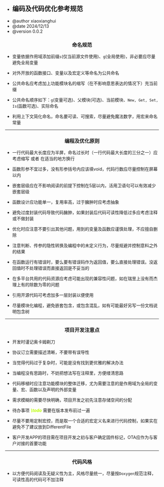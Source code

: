 
* ## 编码及代码优化参考规范
* @author xiaoxianghui
* @date 2024/12/13
* @version 0.0.2

### <center>命名规范</center>

* 变量依据作用域添加前缀`s`(仅当前源文件使用)、`g`(全局使用)，非必要应尽量避免全局变量

* 对外开放的函数接口、变量以及宏定义等命名为公共命名

* 公共命名应考虑加上功能模块名的缩写（在不影响意思表达的情况下）充当前缀

* 公共命名顺序如下：`g`(变量可选)、父模块(可选)、当前模块、`New, Get, Set, Is`(函数可选)、实际命名

* 利用上下文简化命名，命名要可读、可搜索，尽量避免魔法数字，用宏来命名常量

 *****************************************************************************************

### <center>编程及优化原则</center>

* 一行代码最大长度应为半屏，命名过长时（一行代码最大长度的三分之一）应考虑缩写 或者 在适当的地方换行

* 函数形参不宜过多，没有形参括号内应该填void，代码行数应尽量控制在屏幕以内

* 嵌套层级应在不影响阅读的前提下控制在5层以内，活用卫语句可以有效减少嵌套层级

* 函数设计应功能单一，复用率高，过于臃肿时应考虑抽象

* 避免过度封装代码导致代码臃肿，如果封装后代码可读性降低过多应考虑注释或不做封装

* 优化时应注意不要引出其他问题，用到的变量及函数应谨慎处理，不应擅自删除

* 注意判断、传参的隐性转换及编程中的未定义行为，尽量规避并控制意料之外的结果

* 在函数运行有错误时，要么要有错误码作为返回值，要么直接处理错误。没返回值时不处理错误而直接返回是不妥当的

* 在多平台共用的代码资源应考虑可能出现的兼容性问题，如在瑞昱上没有而杰理上有的除数为零的问题

* 引用开源代码可考虑加多一层封装以便使用

* 尽量模块化编程，避免嵌套包含，或包含混乱，如有可能最好另写一份文档说明包含树

 *****************************************************************************************

### <center>项目开发注意点</center>

* 开发时谨记奥卡姆剃刀

* 协议订立需要描述清晰，不要带有误导性

* 当觉得代码过于复杂时，可能是没有找到更优雅的解决办法

* 当编程没有思路时，不妨把想法写在注释里，方便缕清思路

* 代码移植时应注意功能模块的整体迁移，尤为需要注意的是作用域为全局的变量、宏、函数以及声明的外部变量

* 需求模糊的需要尽快明确，项目开发之初先注意存储空间的分配

* 待办事项 <font color=bbff00>_**\todo**_</font> 需要在版本发布前过一遍

* 尽量不要用定制宏控，而是取一个合适的宏定义名来进行代码控制，如果实在避免不了建议放到DifferentFile

* 客户开发APP的项目需在项目开发之初与客户确定固件标记，OTA应作为与客户对接的首要功能

 *****************************************************************************************

### <center>代码风格</center>

* 以方便代码阅读及无疑义性为主，风格尽量统一，尽量按`Doxygen`规范注释，可读性高的代码可不加注释
